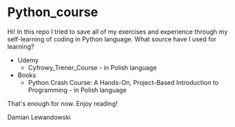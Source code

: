 # Python_course
Hi! In this repo I tried to save all of my exercises and experience through my self-learning of coding in Python language.
What source have I used for learning?
- Udemy
  - Cyfrowy_Trener_Course - in Polish language
- Books
  - Python Crash Course: A Hands-On, Project-Based Introduction to Programming - in Polish language

That's enough for now. Enjoy reading!

Damian Lewandowski
